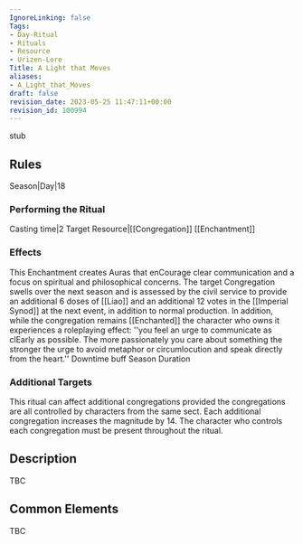 ```yaml
---
IgnoreLinking: false
Tags:
- Day-Ritual
- Rituals
- Resource
- Urizen-Lore
Title: A Light that Moves
aliases:
- A_Light_that_Moves
draft: false
revision_date: 2023-05-25 11:47:11+00:00
revision_id: 100994
---
```


stub
## Rules
Season|Day|18
### Performing the Ritual
Casting time|2 Target Resource|[[Congregation]]
[[Enchantment]]
### Effects
This Enchantment creates Auras that enCourage clear communication and a focus on spiritual and philosophical concerns. The target Congregation swells over the next season and is assessed by the civil service to provide an additional 6 doses of [[Liao]] and an additional 12 votes in the [[Imperial Synod]] at the next event, in addition to normal production. 
In addition, while the congregation remains [[Enchanted]] the character who owns it experiences a roleplaying effect: ''you feel an urge to communicate as clEarly as possible. The more passionately you care about something the stronger the urge to avoid metaphor or circumlocution and speak directly from the heart.'' 
Downtime buff
Season Duration
### Additional Targets
This ritual can affect additional congregations provided the congregations are all controlled by characters from the same sect. Each additional congregation increases the magnitude by 14. The character who controls each congregation must be present throughout the ritual.
## Description
TBC
## Common Elements
TBC
